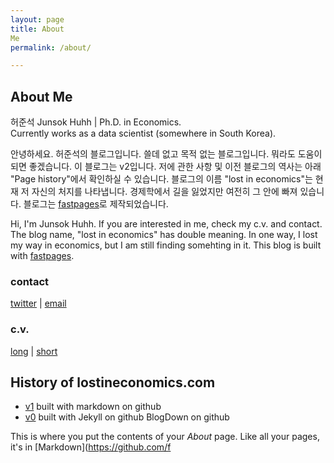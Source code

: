 ```yaml
---
layout: page
title: About 
Me
permalink: /about/

---
```



## About Me


허준석 Junsok Huhh | Ph.D. in Economics.<br/> 
Currently works as a data scientist (somewhere in South Korea).


안녕하세요. 허준석의 블로그입니다. 쓸데 없고 목적 없는 블로그입니다. 뭐라도 도움이 되면 좋겠습니다. 이 블로그는 v2입니다. 저에 관한 사항 및 이전 블로그의 역사는 아래 "Page history"에서 확인하실 수 있습니다. 블로그의 이름 "lost in economics"는 현재 저 자신의 처지를 나타냅니다. 경제학에서 길을 잃었지만 여전히 그 안에 빠져 있습니다. 블로그는 [fastpages](https://github.com/fastai/fastpages)로 제작되었습니다.


Hi, I'm Junsok Huhh. If you are interested in me, check my c.v. and contact. The blog name, "lost in economics" has double meaning. In one way, I lost my way in economics, but I am still finding somehting in it. This blog is built with [fastpages](https://github.com/fastai/fastpages).






### contact
[twitter](https://twitter.com/anarinsk) | [email](mailto:anarinsk@gmail.com)


### c.v. 
[long](https://anarinsk.github.io/cv/long.html) | [short](https://anarinsk.github.io/cv/short.html)


## History of lostineconomics.com 
- [v1](https://anarinsk.github.io/) built with markdown on github 
- [v0](https://lostineconomics.netlify.com/) built with Jekyll on github 
BlogDown on github 








This is where you put the contents of your *About* page. Like all your pages, it's in [Markdown](https://github.com/f
<!--stackedit_data:
eyJoaXN0b3J5IjpbMjAwNzEyMjg3XX0=
-->